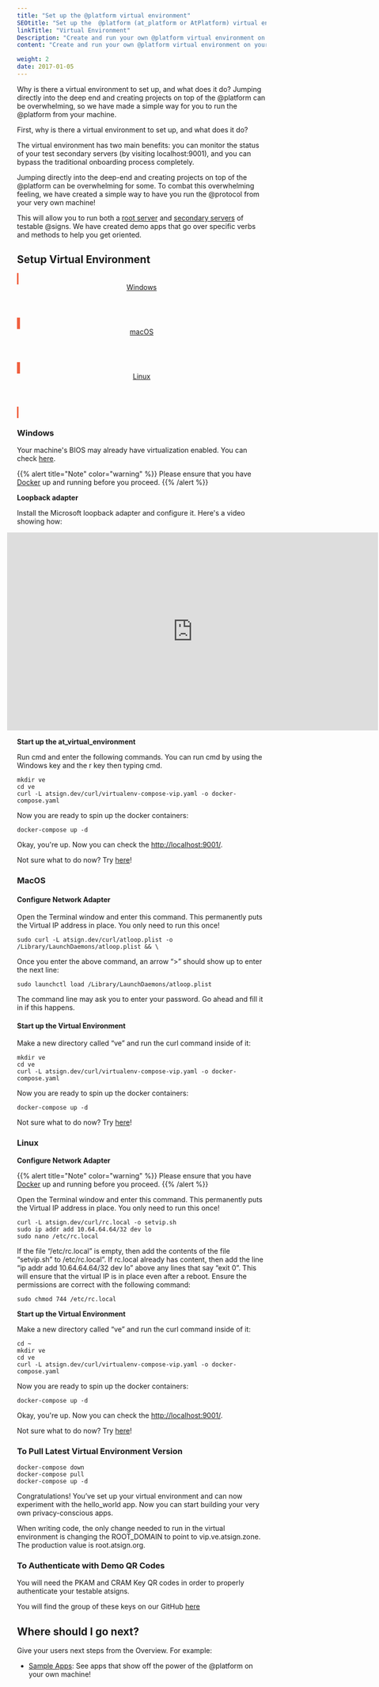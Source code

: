 ```yaml
---
title: "Set up the @platform virtual environment"
SEOtitle: "Set up the  @platform (at_platform or AtPlatform) virtual environment"
linkTitle: "Virtual Environment"
Description: "Create and run your own @platform virtual environment on your machine"
content: "Create and run your own @platform virtual environment on your machine"

weight: 2
date: 2017-01-05
---
```


Why is there a virtual environment to set up, and what does it do? Jumping directly into the deep end and creating projects on top of the @platform can be overwhelming, so we have made a simple way for you to run the @platform from your machine.

First, why is there a virtual environment to set up, and what does it do?

The virtual environment has two main benefits: you can monitor the status of your test secondary servers (by visiting localhost:9001), and you can bypass the traditional onboarding process completely.

Jumping directly into the deep-end and creating projects on top of the @platform can be overwhelming for some. To combat this overwhelming feeling, we have created a simple way to have you run the @protocol from your very own machine!

This will allow you to run both a [root server](/docs/resources/glossary/#root-server) and [secondary servers](/docs/resources/glossary/#secondary-server) of testable @signs. We have created demo apps that go over specific verbs and methods to help you get oriented.

## Setup Virtual Environment

<!-- Cards for different OS-->
<div class="card-deck mb-8">

  <!-- Windows Card-->
  <a class="card" id="install-windows" href="/docs/get-started/the-virtual-environment/#windows" style="border-style: solid;border-color: #F05F3E">
    <div class="card-body">
      <header class="card-title text-center m-0">
        <span class="d-block h1">
          <i class="fab fa-windows" style="color: #F05F3E"></i>
        </span>
        <span class="text-muted text-nowrap">Windows</span>
      </header>
    </div>
  </a>

  <!-- MacOs Card-->
  <a class="card" id="install-macos" href="/docs/get-started/the-virtual-environment/#macos" style="border-style: solid;border-color: #F05F3E">
    <div class="card-body">
      <header class="card-title text-center m-0">
        <span class="d-block h1">
          <i class="fab fa-apple" style="color: #F05F3E"></i>
        </span>
        <span class="text-muted text-nowrap">macOS</span>
      </header>
    </div>
  </a>

  <!-- Linux Card-->
  <a class="card" id="install-linux" href="/docs/get-started/the-virtual-environment/#linux" style="border-style: solid;border-color: #F05F3E">
    <div class="card-body">
      <header class="card-title text-center m-0">
        <span class="d-block h1">
          <i class="fab fa-linux" style="color: #F05F3E"></i>
        </span>
        <span class="text-muted text-nowrap">Linux</span>
      </header>
    </div>
  </a>

</div>

### Windows

Your machine's BIOS may already have virtualization enabled. You can check [here](https://2nwiki.2n.cz/pages/viewpage.action?pageId=75202968#:~:text=Press%20the%20F10%20key%20for,to%20save%20changes%20and%20Reboot).

{{% alert title="Note" color="warning" %}}
Please ensure that you have [Docker](/docs/get-started/#docker-desktop) up and running before you proceed.
{{% /alert %}}

**Loopback adapter**

Install the Microsoft loopback adapter and configure it. Here's a video showing how:

<iframe src="https://player.vimeo.com/video/506374699?title=0&amp;byline=0&amp;portrait=0" class="video-frame" style="position:relative;top:0;left:-20px;width:750px;height:400px;" frameborder="0" allow="autoplay; fullscreen" allowfullscreen="true"></iframe>

**Start up the at_virtual_environment**

Run cmd and enter the following commands. You can run cmd by using the Windows key and the r key then typing cmd.

```
mkdir ve
cd ve
curl -L atsign.dev/curl/virtualenv-compose-vip.yaml -o docker-compose.yaml
```

Now you are ready to spin up the docker containers:

```
docker-compose up -d
```

Okay, you're up. Now you can check the [http://localhost:9001/](http://localhost:9001/).

Not sure what to do now? Try [here](/docs/get-started/the-virtual-environment/#where-should-i-go-next)!

### MacOS

#### Configure Network Adapter

Open the Terminal window and enter this command. This permanently puts the Virtual IP address in place. You only need to run this once!

```
sudo curl -L atsign.dev/curl/atloop.plist -o /Library/LaunchDaemons/atloop.plist && \
```

Once you enter the above command, an arrow “>” should show up to enter the next line:

```
sudo launchctl load /Library/LaunchDaemons/atloop.plist
```

The command line may ask you to enter your password. Go ahead and fill it in if this happens.

#### Start up the Virtual Environment

Make a new directory called “ve” and run the curl command inside of it:

```
mkdir ve
cd ve
curl -L atsign.dev/curl/virtualenv-compose-vip.yaml -o docker-compose.yaml
```

Now you are ready to spin up the docker containers:

```
docker-compose up -d
```

Not sure what to do now? Try [here](/docs/get-started/the-virtual-environment/#where-should-i-go-next)!

### Linux

**Configure Network Adapter**

{{% alert title="Note" color="warning" %}}
Please ensure that you have [Docker](https://www.docker.com/) up and running before you proceed.
{{% /alert %}}

Open the Terminal window and enter this command. This permanently puts the Virtual IP address in place. You only need to run this once!

```
curl -L atsign.dev/curl/rc.local -o setvip.sh
sudo ip addr add 10.64.64.64/32 dev lo
sudo nano /etc/rc.local
```

If the file “/etc/rc.local” is empty, then add the contents of the file “setvip.sh” to /etc/rc.local”. If rc.local already has content, then add the line “ip addr add 10.64.64.64/32 dev lo” above any lines that say “exit 0”. This will ensure that the virtual IP is in place even after a reboot. Ensure the permissions are correct with the following command:

```
sudo chmod 744 /etc/rc.local
```

**Start up the Virtual Environment**

Make a new directory called “ve” and run the curl command inside of it:

```
cd ~
mkdir ve
cd ve
curl -L atsign.dev/curl/virtualenv-compose-vip.yaml -o docker-compose.yaml
```

Now you are ready to spin up the docker containers:

```
docker-compose up -d
```

Okay, you're up. Now you can check the [http://localhost:9001/](http://localhost:9001/).

Not sure what to do now? Try [here](/docs/get-started/the-virtual-environment/#where-should-i-go-next)!

### To Pull Latest Virtual Environment Version

```
docker-compose down
docker-compose pull
docker-compose up -d
```

Congratulations! You’ve set up your virtual environment and can now experiment with the hello_world app. Now you can start building your very own privacy-conscious apps.

When writing code, the only change needed to run in the virtual environment is changing the ROOT_DOMAIN to point to vip.ve.atsign.zone. The production value is root.atsign.org.

### To Authenticate with Demo QR Codes

You will need the PKAM and CRAM Key QR codes in order to properly authenticate your testable atsigns.

You will find the group of these keys on our GitHub [here](https://github.com/atsign-foundation/at_demos/tree/trunk/at_demo_data/lib/assets)

## Where should I go next?

Give your users next steps from the Overview. For example:

- [Sample Apps](/docs/sample-apps/): See apps that show off the power of the @platform on your own machine!
